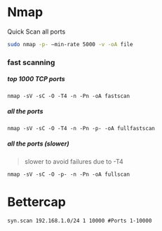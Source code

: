 # Nmap

Quick Scan all ports
```bash
sudo nmap -p- —min-rate 5000 -v -oA file
```
### fast scanning
##### top 1000 TCP ports
`nmap -sV -sC -O -T4 -n -Pn -oA fastscan`
##### all the ports
`nmap -sV -sC -O -T4 -n -Pn -p- -oA fullfastscan`
##### all the ports (slower)
> slower to avoid failures due to -T4
 
`nmap -sV -sC -O -p- -n -Pn -oA fullscan`
# Bettercap 
`syn.scan 192.168.1.0/24 1 10000 #Ports 1-10000`
